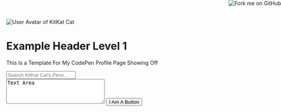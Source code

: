 <html>
  <head>
    <link rel="stylesheet" type="text/css" href="http://codepen.io/Catlinker/pen/rmyBWw.css"/>
  </head>
  <body>
<a href="https://github.com/you"><img style="position: absolute; top: 0; right: 0; border: 0;" src="https://camo.githubusercontent.com/52760788cde945287fbb584134c4cbc2bc36f904/68747470733a2f2f73332e616d617a6f6e6177732e636f6d2f6769746875622f726962626f6e732f666f726b6d655f72696768745f77686974655f6666666666662e706e67" alt="Fork me on GitHub" data-canonical-src="https://s3.amazonaws.com/github/ribbons/forkme_right_white_ffffff.png"></a>
    <div class="profile-header">
</div>
<img class="profile-avatar" src="https://avatars0.githubusercontent.com/u/11281548?v=3&s=96" alt="User Avatar of KitKat Cat" id="profile-image"><br>
<h1>Example Header Level 1</h1>
<p>This Is a Template For My CodePen Profile Page Showing Off</p>

<input type="search" name="q" id="profile-search-q" required="true" value="" placeholder="Search KitKat Cat's Pens..." class="search-input">
<br>
<textarea rows="4" cols="30">
Text Area
</textarea>
<button>I Am A Button</button>

</body>
</html>
